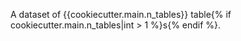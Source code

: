 A dataset of {{cookiecutter.main.n_tables}} table{% if cookiecutter.main.n_tables|int > 1 %}s{% endif %}.